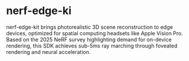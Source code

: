 # nerf-edge-ki
nerf-edge-kit brings photorealistic 3D scene reconstruction to edge devices, optimized for spatial computing headsets like Apple Vision Pro. Based on the 2025 NeRF survey highlighting demand for on-device rendering, this SDK achieves sub-5ms ray marching through foveated rendering and neural acceleration.
